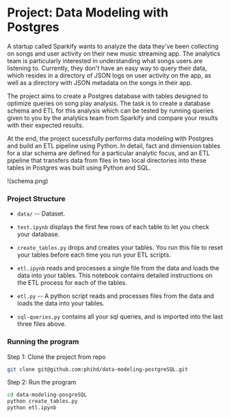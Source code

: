 # Project: Data Modeling with Postgres
A startup called Sparkify wants to analyze the data they've been collecting on songs and user activity on their new music streaming app. The analytics team is particularly interested in understanding what songs users are listening to. Currently, they don't have an easy way to query their data, which resides in a directory of JSON logs on user activity on the app, as well as a directory with JSON metadata on the songs in their app.

The project aims to create a Postgres database with tables designed to optimize queries on song play analysis. The task is to create a database schema and ETL for this analysis which can be tested by running queries given to you by the analytics team from Sparkify and compare your results with their expected results.

At the end, the project sucessfully performs data modeling with Postgres and build an ETL pipeline using Python. In detail, fact and dimiension tables for a star schema are defined for a particular analytic focus, and an ETL pipeline that transfers data from files in two local directories into these tables in Postgres was built using Python and SQL.

!(schema.png)

### Project Structure

  * `data/` -- Dataset.

  *  `test.ipynb` displays the first few rows of each table to let you check your database.
  
  * `create_tables.py` drops and creates your tables. You run this file to reset your tables before each time you run your ETL scripts.
  
  * `etl.ipynb` reads and processes a single file from the data and loads the data into your tables. This notebook contains detailed instructions on the ETL process for each of the tables.
  
  * `etl.py` -- A python script reads and processes files from the data and loads the data into your tables.
  
  * `sql-queries.py` contains all your sql queries, and is imported into the last three files above.
  
### Running the program
Step 1: Clone the project from repo
```bash
git clone git@github.com:phihd/data-modeling-postgreSQL.git
```
Step 2: Run the program
```bash
cd data-modeling-posgreSQL
python create_tables.py
python etl.ipynb
```
